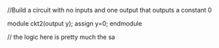 //Build a circuit with no inputs and one output that outputs a constant 0

module ckt2(output y);
assign y=0;
endmodule

// the logic here is pretty much the sa